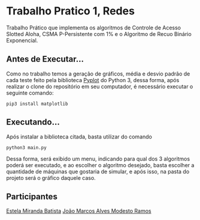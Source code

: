 # Trabalho Pratico 1, Redes
Trabalho Prático que implementa os algoritmos de Controle de Acesso Slotted Aloha, CSMA P-Persistente com 1% e o Algoritmo de Recuo Binário Exponencial.



## Antes de Executar...

Como no trabalho temos a geração de gráficos, média e desvio padrão de cada teste feito pela biblioteca [Pyplot](https://matplotlib.org/tutorials/introductory/pyplot.html) do Python 3, dessa forma, após realizar o clone do repositório em seu computador, é necessário executar o seguinte comando:

`pip3 install matplotlib`



## Executando...

Após instalar a biblioteca citada, basta utilizar do comando

`python3 main.py`



Dessa forma, será exibido um menu, indicando para qual dos 3 algoritmos poderá ser executado, e ao escolher o algoritmo desejado, basta escolher a quantidade de máquinas que gostaria de simular, e após isso, na pasta do projeto será o gráfico daquele caso.


## Participantes
[Estela Miranda Batista](https://github.com/Estelamb)
[João Marcos Alves Modesto Ramos](https://github.com/raitocan)
